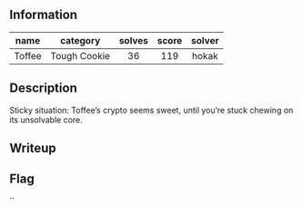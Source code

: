 ## Information
|  name  |   category   | solves | score | solver |
|:------:|:------------:|:------:|:-----:|:------:|
| Toffee | Tough Cookie |   36   |  119  | hokak  |

## Description
Sticky situation: Toffee’s crypto seems sweet, until you’re stuck chewing on its unsolvable core.

## Writeup

## Flag
``
